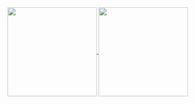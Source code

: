 <a href="https://github.com/vedanthnyk25/Bloginn">
  <img height=200 align="center" src="https://github-readme-stats.vercel.app/api?username=vedanthnyk25&show_icons=true&theme=rose_pine" />
</a>
<a href="https://github.com/vedanthnyk25/github-readme-stats">
  <img height=200 align="center" src="https://github-readme-stats.vercel.app/api/top-langs?username=vedanthnyk25&layout=compact&langs_count=8&card_width=400&theme=dark" />
</a>



  


<!---
vedanthnyk25/vedanthnyk25 is a ✨ special ✨ repository because its `README.md` (this file) appears on your GitHub profile.
You can click the Preview link to take a look at your changes.
--->
